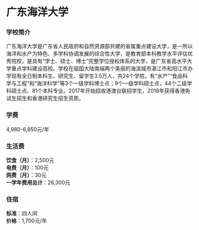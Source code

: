 # 广东海洋大学
### 学校简介
广东海洋大学是广东省人民政府和自然资源部共建的省属重点建设大学，是一所以海洋和水产为特色、多学科协调发展的综合性大学，是教育部本科教学水平评估优秀院校，是具有“学士、硕士、博士”完整学位授权体系的大学，是广东省高水平大学重点学科建设高校。学校在祖国大陆南端两个美丽的海滨城市湛江市和阳江市办学现有全日制本科生、研究生、留学生3.5万人，共24个学院，有“水产”“食品科学与工程”和“海洋科学”等3个一级学科博士点；9个一级学科硕士点，44个二级学科硕士点、81个本科专业。2017年开始招收港澳台联招学生，2018年获得香港免试生招生和香港研究生招生资质。

### 学费
4,980-6,850元/年

### 生活费
**饮食（月）**：2,500元  
**电费（月）**：100元  
**网费（月）**：30元  
**一学年费用总计**：26,300元  

### 住宿
**标准**：四人间  
**价格**：1,700元/年  
